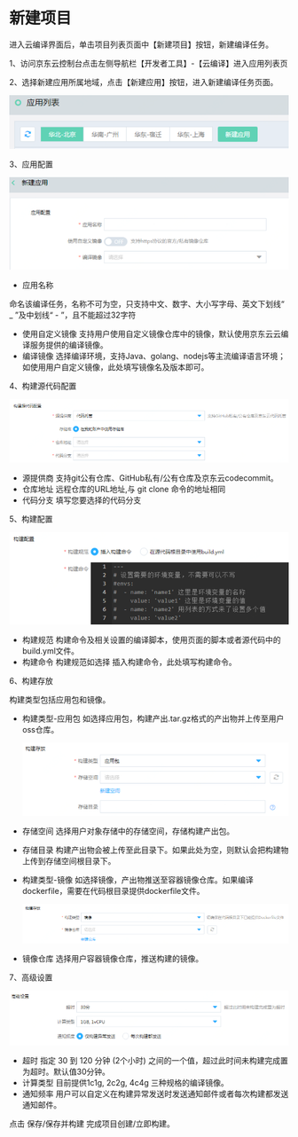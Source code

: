 # 新建项目

进入云编译界面后，单击项目列表页面中【新建项目】按钮，新建编译任务。

1、访问京东云控制台点击左侧导航栏【开发者工具】-【云编译】进入应用列表页

2、选择新建应用所属地域，点击【新建应用】按钮，进入新建编译任务页面。

 ![](/image/codebuild/appList.PNG) 

3、应用配置

 ![](/image/codebuild/createApp1.PNG) 
 
   * 应用名称
   
   命名该编译任务，名称不可为空，只支持中文、数字、大小写字母、英文下划线“ _ ”及中划线“ - ”，且不能超过32字符
   
   * 使用自定义镜像
   支持用户使用自定义镜像仓库中的镜像，默认使用京东云云编译服务提供的编译镜像。
   * 编译镜像
   选择编译环境，支持Java、golang、nodejs等主流编译语言环境；如使用用户自定义镜像，此处填写镜像名及版本即可。
 
4、构建源代码配置

 ![](/image/codebuild/createApp2.PNG) 
 
   * 源提供商
     支持git公有仓库、GitHub私有/公有仓库及京东云codecommit。
   * 仓库地址
     远程仓库的URL地址,与 git clone 命令的地址相同
   * 代码分支
     填写您要选择的代码分支

5、构建配置

 ![](/image/codebuild/createApp3.PNG) 
 
   * 构建规范
     构建命令及相关设置的编译脚本，使用页面的脚本或者源代码中的build.yml文件。
   * 构建命令
     构建规范如选择 插入构建命令，此处填写构建命令。

 
6、构建存放

 构建类型包括应用包和镜像。
   * 构建类型-应用包
     如选择应用包，构建产出.tar.gz格式的产出物并上传至用户oss仓库。
     
     ![](/image/codebuild/createApp4.PNG) 
     
   * 存储空间
     选择用户对象存储中的存储空间，存储构建产出包。
   * 存储目录
     构建产出物会被上传至此目录下。如果此处为空，则默认会把构建物上传到存储空间根目录下。
     
     
   * 构建类型-镜像
     如选择镜像，产出物推送至容器镜像仓库。如果编译dockerfile，需要在代码根目录提供dockerfile文件。
     
     ![](/image/codebuild/createApp5.PNG) 
     
   * 镜像仓库
     选择用户容器镜像仓库，推送构建的镜像。

	
7、高级设置

   ![](/image/codebuild/createApp6.PNG) 
 
   * 超时
     指定 30 到 120 分钟 (2个小时) 之间的一个值，超过此时间未构建完成置为超时。默认值30分钟。
   * 计算类型
     目前提供1c1g, 2c2g, 4c4g 三种规格的编译镜像。
   * 通知频率
     用户可以自定义在构建异常发送时发送通知邮件或者每次构建都发送通知邮件。


点击 保存/保存并构建 完成项目创建/立即构建。
